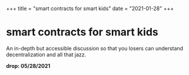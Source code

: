 +++
title = "smart contracts for smart kids"
date = "2021-01-28"
+++



# smart contracts for smart kids

An in-depth but accessible discussion so that you losers can understand decentralization and all that jazz.

**drop: 05/28/2021**